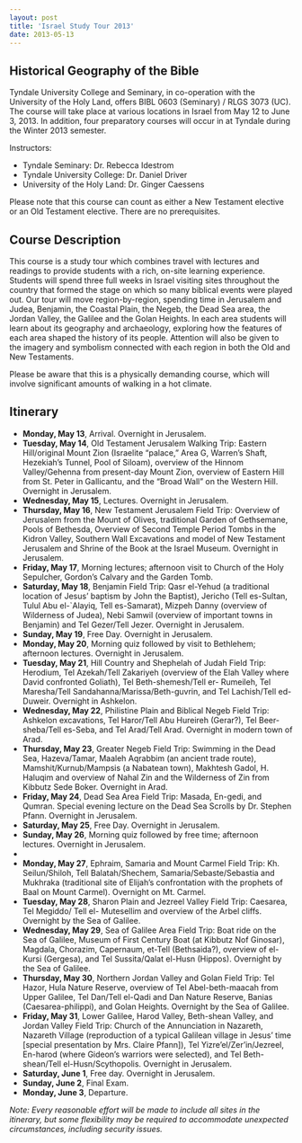 ```yaml
---
layout: post
title: 'Israel Study Tour 2013'
date: 2013-05-13
---
```


## Historical Geography of the Bible

Tyndale University College and Seminary, in co-operation with the
University of the Holy Land, offers BIBL 0603 (Seminary) / RLGS 3073
(UC). The course will take place at various locations in Israel from May
12 to June 3, 2013. In addition, four preparatory courses will occur in
at Tyndale during the Winter 2013 semester.

Instructors:

* Tyndale Seminary: Dr. Rebecca Idestrom
* Tyndale University College: Dr. Daniel Driver 
* University of the Holy Land:	Dr. Ginger Caessens

Please note that this course can count as either a New Testament
elective or an Old Testament elective. There are no prerequisites.


## Course Description

This course is a study tour which combines travel with lectures and
readings to provide students with a rich, on-site learning experience.
Students will spend three full weeks in Israel visiting sites throughout
the country that formed the stage on which so many biblical events
were played out. Our tour will move region-by-region, spending time
in Jerusalem and Judea, Benjamin, the Coastal Plain, the Negeb, the
Dead Sea area, the Jordan Valley, the Galilee and the Golan Heights.
In each area students will learn about its geography and archaeology,
exploring how the features of each area shaped the history of its
people. Attention will also be given to the imagery and symbolism
connected with each region in both the Old and New Testaments.

Please be aware that this is a physically demanding course, which will
involve significant amounts of walking in a hot climate.

## Itinerary

- **Monday, May 13**, Arrival. Overnight in Jerusalem.
- **Tuesday, May 14**, Old Testament Jerusalem Walking Trip: Eastern Hill/original Mount Zion (Israelite “palace,” Area G, Warren’s Shaft, Hezekiah’s Tunnel, Pool of Siloam), overview of the Hinnom Valley/Gehenna from present-day Mount Zion, overview of Eastern Hill from St. Peter in Gallicantu, and the “Broad Wall” on the Western Hill. Overnight in Jerusalem.
- **Wednesday, May 15**, Lectures. Overnight in Jerusalem.
- **Thursday, May 16**, New Testament Jerusalem Field Trip: Overview of Jerusalem from the Mount of Olives, traditional Garden of Gethsemane, Pools of Bethesda, Overview of Second Temple Period Tombs in the Kidron Valley, Southern Wall Excavations and model of New Testament Jerusalem and Shrine of the Book at the Israel Museum. Overnight in Jerusalem.
- **Friday, May 17**, Morning lectures; afternoon visit to Church of the Holy Sepulcher, Gordon’s Calvary and the Garden Tomb.
- **Saturday, May 18**, Benjamin Field Trip: Qasr el-Yehud (a traditional location of Jesus’ baptism by John the Baptist), Jericho (Tell es-Sultan, Tulul Abu el-\`Alayiq, Tell es-Samarat), Mizpeh Danny (overview of Wilderness of Judea), Nebi Samwil (overview of important towns in Benjamin) and Tel Gezer/Tell Jezer. Overnight in Jerusalem.
- **Sunday, May 19**, Free Day. Overnight in Jerusalem.
- **Monday, May 20**, Morning quiz followed by visit to Bethlehem; afternoon lectures. Overnight in Jerusalem.
- **Tuesday, May 21**, Hill Country and Shephelah of Judah Field Trip: Herodium, Tel Azekah/Tell Zakariyeh (overview of the Elah Valley where David confronted Goliath), Tel Beth-shemesh/Tell er- Rumeileh, Tel Maresha/Tell Sandahanna/Marissa/Beth-guvrin, and Tel Lachish/Tell ed-Duweir. Overnight in Ashkelon.
- **Wednesday, May 22**, Philistine Plain and Biblical Negeb Field Trip: Ashkelon excavations, Tel Haror/Tell Abu Hureireh (Gerar?), Tel Beer-sheba/Tell es-Seba, and Tel Arad/Tell Arad. Overnight in modern town of Arad.
- **Thursday, May 23**, Greater Negeb Field Trip: Swimming in the Dead Sea, Hazeva/Tamar, Maaleh Aqrabbim (an ancient trade route), Mamshit/Kurnub/Mampsis (a Nabatean town), Makhtesh Gadol, H. Haluqim and overview of Nahal Zin and the Wilderness of Zin from Kibbutz Sede Boker. Overnight in Arad.
- **Friday, May 24**, Dead Sea Area Field Trip: Masada, En-gedi, and Qumran. Special evening lecture on the Dead Sea Scrolls by Dr. Stephen Pfann. Overnight in Jerusalem.
- **Saturday, May 25**, Free Day. Overnight in Jerusalem.
- **Sunday, May 26**, Morning quiz followed by free time; afternoon lectures. Overnight in Jerusalem.
- 
- **Monday, May 27**, Ephraim, Samaria and Mount Carmel Field Trip: Kh. Seilun/Shiloh, Tell Balatah/Shechem, Samaria/Sebaste/Sebastia and Mukhraka (traditional site of Elijah’s confrontation with the prophets of Baal on Mount Carmel). Overnight on Mt. Carmel.
- **Tuesday, May 28**, Sharon Plain and Jezreel Valley Field Trip: Caesarea, Tel Megiddo/ Tell el- Mutesellim and overview of the Arbel cliffs. Overnight by the Sea of Galilee.
- **Wednesday, May 29**, Sea of Galilee Area Field Trip: Boat ride on the Sea of Galilee, Museum of First Century Boat (at Kibbutz Nof Ginosar), Magdala, Chorazim, Capernaum, et-Tell (Bethsaida?), overview of el-Kursi (Gergesa), and Tel Sussita/Qalat el-Husn (Hippos). Overnight by the Sea of Galilee.
- **Thursday, May 30**, Northern Jordan Valley and Golan Field Trip: Tel Hazor, Hula Nature Reserve, overview of Tel Abel-beth-maacah from Upper Galilee, Tel Dan/Tell el-Qadi and Dan Nature Reserve, Banias (Caesarea-philippi), and Golan Heights. Overnight by the Sea of Galilee.
- **Friday, May 31**, Lower Galilee, Harod Valley, Beth-shean Valley, and Jordan Valley Field Trip: Church of the Annunciation in Nazareth, Nazareth Village (reproduction of a typical Galilean village in Jesus’ time \[special presentation by Mrs. Claire Pfann]), Tel Yizre’el/Zer’in/Jezreel, En-harod (where Gideon’s warriors were selected), and Tel Beth-shean/Tell el-Husn/Scythopolis. Overnight in Jerusalem.
- **Saturday, June 1**, Free day. Overnight in Jerusalem.
- **Sunday, June 2**, Final Exam.
- **Monday, June 3**, Departure.

*Note: Every reasonable effort will be made to include all sites in
the itinerary, but some flexibility may be required to accommodate
unexpected circumstances, including security issues.*
